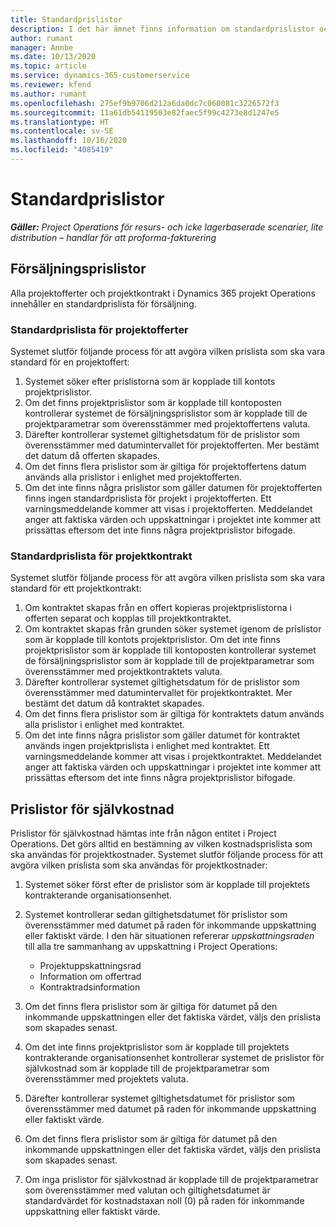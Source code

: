 ```yaml
---
title: Standardprislistor
description: I det här ämnet finns information om standardprislistor och prislistor för självkostnad i Project Operations.
author: rumant
manager: Annbe
ms.date: 10/13/2020
ms.topic: article
ms.service: dynamics-365-customerservice
ms.reviewer: kfend
ms.author: rumant
ms.openlocfilehash: 275ef9b9706d212a6da0dc7c060081c3226572f3
ms.sourcegitcommit: 11a61db54119503e82faec5f99c4273e8d1247e5
ms.translationtype: HT
ms.contentlocale: sv-SE
ms.lasthandoff: 10/16/2020
ms.locfileid: "4085419"
---
```

# <a name="default-price-lists"></a>Standardprislistor

_**Gäller:** Project Operations för resurs- och icke lagerbaserade scenarier, lite distribution – handlar för att proforma-fakturering_

## <a name="sales-price-lists"></a>Försäljningsprislistor

Alla projektofferter och projektkontrakt i Dynamics 365 projekt Operations innehåller en standardprislista för försäljning. 

### <a name="price-list-default-on-project-quotes"></a>Standardprislista för projektofferter
Systemet slutför följande process för att avgöra vilken prislista som ska vara standard för en projektoffert:

1. Systemet söker efter prislistorna som är kopplade till kontots projektprislistor. 
2. Om det finns projektprislistor som är kopplade till kontoposten kontrollerar systemet de försäljningsprislistor som är kopplade till de projektparametrar som överensstämmer med projektoffertens valuta.
3. Därefter kontrollerar systemet giltighetsdatum för de prislistor som överensstämmer med datumintervallet för projektofferten. Mer bestämt det datum då offerten skapades.
4. Om det finns flera prislistor som är giltiga för projektoffertens datum används alla prislistor i enlighet med projektofferten.
5. Om det inte finns några prislistor som gäller datumen för projektofferten finns ingen standardprislista för projekt i projektofferten. Ett varningsmeddelande kommer att visas i projektofferten. Meddelandet anger att faktiska värden och uppskattningar i projektet inte kommer att prissättas eftersom det inte finns några projektprislistor bifogade.

### <a name="price-list-default-on-project-contracts"></a>Standardprislista för projektkontrakt 
Systemet slutför följande process för att avgöra vilken prislista som ska vara standard för ett projektkontrakt:

1. Om kontraktet skapas från en offert kopieras projektprislistorna i offerten separat och kopplas till projektkontraktet.
2. Om kontraktet skapas från grunden söker systemet igenom de prislistor som är kopplade till kontots projektprislistor. Om det inte finns projektprislistor som är kopplade till kontoposten kontrollerar systemet de försäljningsprislistor som är kopplade till de projektparametrar som överensstämmer med projektkontraktets valuta.
4. Därefter kontrollerar systemet giltighetsdatum för de prislistor som överensstämmer med datumintervallet för projektkontraktet. Mer bestämt det datum då kontraktet skapades.
5. Om det finns flera prislistor som är giltiga för kontraktets datum används alla prislistor i enlighet med kontraktet.
6. Om det inte finns några prislistor som gäller datumet för kontraktet används ingen projektprislista i enlighet med kontraktet. Ett varningsmeddelande kommer att visas i projektkontraktet. Meddelandet anger att faktiska värden och uppskattningar i projektet inte kommer att prissättas eftersom det inte finns några projektprislistor bifogade.

## <a name="cost-price-lists"></a>Prislistor för självkostnad

Prislistor för självkostnad hämtas inte från någon entitet i Project Operations. Det görs alltid en bestämning av vilken kostnadsprislista som ska användas för projektkostnader. Systemet slutför följande process för att avgöra vilken prislista som ska användas för projektkostnader:

1. Systemet söker först efter de prislistor som är kopplade till projektets kontrakterande organisationsenhet.
2. Systemet kontrollerar sedan giltighetsdatumet för prislistor som överensstämmer med datumet på raden för inkommande uppskattning eller faktiskt värde. I den här situationen refererar *uppskattningsraden* till alla tre sammanhang av uppskattning i Project Operations:

    - Projektuppskattningsrad
    - Information om offertrad
    - Kontraktradsinformation
  
3. Om det finns flera prislistor som är giltiga för datumet på den inkommande uppskattningen eller det faktiska värdet, väljs den prislista som skapades senast.
4. Om det inte finns projektprislistor som är kopplade till projektets kontrakterande organisationsenhet kontrollerar systemet de prislistor för självkostnad som är kopplade till de projektparametrar som överensstämmer med projektets valuta.
5. Därefter kontrollerar systemet giltighetsdatumet för prislistor som överensstämmer med datumet på raden för inkommande uppskattning eller faktiskt värde. 
6. Om det finns flera prislistor som är giltiga för datumet på den inkommande uppskattningen eller det faktiska värdet, väljs den prislista som skapades senast.
7. Om inga prislistor för självkostnad är kopplade till de projektparametrar som överensstämmer med valutan och giltighetsdatumet är standardvärdet för kostnadstaxan noll (0) på raden för inkommande uppskattning eller faktiskt värde.
